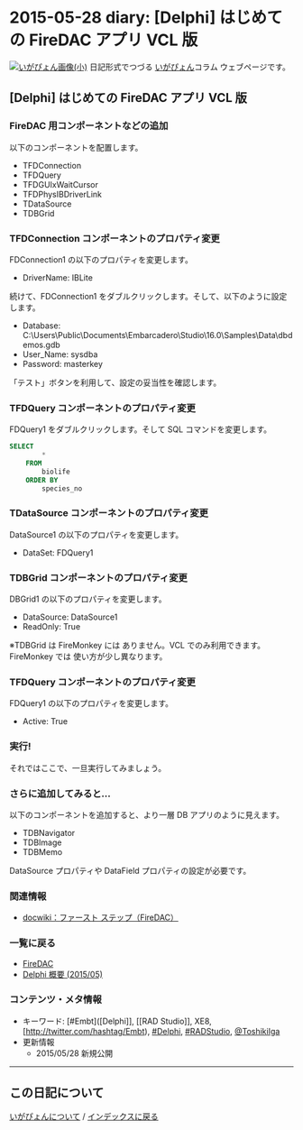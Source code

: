 2015-05-28 diary: [Delphi] はじめての FireDAC アプリ VCL 版
=====================================================================================================
[![いがぴょん画像(小)](https://igapyon.github.io/diary/images/iga200306s.jpg "いがぴょん")](https://igapyon.github.io/diary/memo/memoigapyon.html) 日記形式でつづる [いがぴょん](https://igapyon.github.io/diary/memo/memoigapyon.html)コラム ウェブページです。

## [Delphi] はじめての FireDAC アプリ VCL 版


### FireDAC 用コンポーネントなどの追加

以下のコンポーネントを配置します。

* TFDConnection
* TFDQuery
* TFDGUIxWaitCursor
* TFDPhysIBDriverLink
* TDataSource
* TDBGrid



### TFDConnection コンポーネントのプロパティ変更

FDConnection1 の以下のプロパティを変更します。

* DriverName: IBLite

続けて、FDConnection1 をダブルクリックします。そして、以下のように設定します。

* Database: C:\Users\Public\Documents\Embarcadero\Studio\16.0\Samples\Data\dbdemos.gdb
* User_Name: sysdba
* Password: masterkey

「テスト」ボタンを利用して、設定の妥当性を確認します。


### TFDQuery コンポーネントのプロパティ変更

FDQuery1 をダブルクリックします。そして SQL コマンドを変更します。

```sql
SELECT
        *
    FROM
        biolife
    ORDER BY
        species_no
```



### TDataSource コンポーネントのプロパティ変更

DataSource1 の以下のプロパティを変更します。

* DataSet: FDQuery1



### TDBGrid コンポーネントのプロパティ変更

DBGrid1 の以下のプロパティを変更します。

* DataSource: DataSource1
* ReadOnly: True

※TDBGrid は FireMonkey には ありません。VCL でのみ利用できます。FireMonkey では 使い方が少し異なります。
 

### TFDQuery コンポーネントのプロパティ変更

FDQuery1 の以下のプロパティを変更します。

* Active: True



### 実行!

それではここで、一旦実行してみましょう。


### さらに追加してみると...

以下のコンポーネントを追加すると、より一層 DB アプリのように見えます。

* TDBNavigator
* TDBImage
* TDBMemo

DataSource プロパティや DataField プロパティの設定が必要です。


### 関連情報


* [docwiki：ファースト ステップ（FireDAC）](http://docwiki.embarcadero.com/RADStudio/XE8/ja/%E3%83%95%E3%82%A1%E3%83%BC%E3%82%B9%E3%83%88_%E3%82%B9%E3%83%86%E3%83%83%E3%83%97%EF%BC%88FireDAC%EF%BC%89)



### 一覧に戻る


* [FireDAC](http://d.hatena.ne.jp/igapyon/20150517)
* [Delphi 概要 (2015/05)](http://d.hatena.ne.jp/igapyon/20150511)



### コンテンツ・メタ情報


* キーワード: [#Embt]([Delphi]], [[RAD Studio]], XE8, [http://twitter.com/hashtag/Embt), [#Delphi](http://twitter.com/hashtag/Delphi), [#RADStudio](http://twitter.com/hashtag/RADStudio), [@ToshikiIga](http://twitter.com/ToshikiIga)
* 更新情報
  * 2015/05/28 新規公開




----------------------------------------------------------------------------------------------------

## この日記について
[いがぴょんについて](https://igapyon.github.io/diary/memo/memoigapyon.html) / [インデックスに戻る](https://igapyon.github.io/diary/idxall.html)
